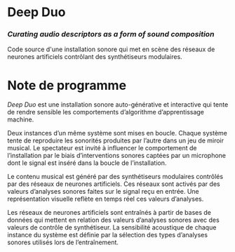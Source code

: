 # Deep Duo
### _Curating audio descriptors as a form of sound composition_

Code source d'une installation sonore qui met en scène des réseaux de neurones artificiels contrôlant des synthétiseurs modulaires.

# Note de programme

_Deep Duo_ est une installation sonore auto-générative et interactive qui tente de rendre sensible les comportements d’algorithme d’apprentissage machine. 

Deux instances d’un même système sont mises en boucle. Chaque système tente de reproduire les sonorités produites par l’autre dans un jeu de miroir musical. Le spectateur est invité à influencer le comportement de l’installation par le biais d’interventions sonores captées par un microphone dont le signal est inséré dans la boucle de l’installation.

Le contenu musical est généré par des synthétiseurs modulaires contrôlés par des réseaux de neurones artificiels. Ces réseaux sont activés par des valeurs d’analyses sonores faites sur le signal reçu en entrée. Une représentation visuelle reflète en temps réel ces valeurs d’analyses.

Les réseaux de neurones artificiels sont entraînés à partir de bases de données qui mettent en relation des valeurs d’analyses sonores avec des valeurs de contrôle de synthétiseur. La sensibilité acoustique de chaque instance du système est définie par la sélection des types d’analyses sonores utilisés lors de l’entraînement.
